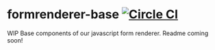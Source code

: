 formrenderer-base [![Circle CI](https://circleci.com/gh/dobtco/formrenderer-base.png?style=badge&circle-token=0532babff46c3141013e1c5aca8fd90d862affe9)](https://circleci.com/gh/dobtco/formrenderer-base)
=================

WIP Base components of our javascript form renderer. Readme coming soon!
